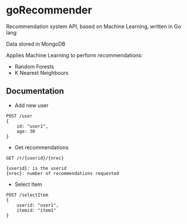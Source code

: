 # goRecommender

Recommendation system API, based on Machine Learning, written in Go lang

Data stored in MongoDB

Applies Machine Learning to perform recommendations:

 - Random Forests
 - K Nearest Neighbours







## Documentation

 - Add new user

```
POST /user
{
    id: "user1",
    age: 30
}
```


 - Get recommendations

```
GET /r/{userid}/{nrec}

{userid}: is the userid
{nrec}: number of recommendations requested
```

 - Select Item

```
POST /selectItem
{
    userid: "user1",
    itemid: "item1"
}
